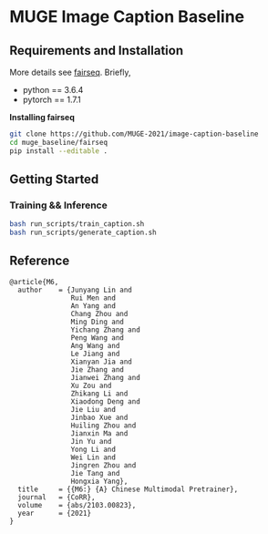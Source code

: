 # MUGE Image Caption Baseline

## Requirements and Installation
More details see [fairseq](https://github.com/pytorch/fairseq). Briefly,

* python == 3.6.4
* pytorch == 1.7.1

**Installing fairseq**
```bash
git clone https://github.com/MUGE-2021/image-caption-baseline
cd muge_baseline/fairseq
pip install --editable .
```

## Getting Started

### Training && Inference
```bash
bash run_scripts/train_caption.sh
bash run_scripts/generate_caption.sh
```

## Reference
```
@article{M6,
  author    = {Junyang Lin and
               Rui Men and
               An Yang and
               Chang Zhou and
               Ming Ding and
               Yichang Zhang and
               Peng Wang and
               Ang Wang and
               Le Jiang and
               Xianyan Jia and
               Jie Zhang and
               Jianwei Zhang and
               Xu Zou and
               Zhikang Li and
               Xiaodong Deng and
               Jie Liu and
               Jinbao Xue and
               Huiling Zhou and
               Jianxin Ma and
               Jin Yu and
               Yong Li and
               Wei Lin and
               Jingren Zhou and
               Jie Tang and
               Hongxia Yang},
  title     = {{M6:} {A} Chinese Multimodal Pretrainer},
  journal   = {CoRR},
  volume    = {abs/2103.00823},
  year      = {2021}
}
```


